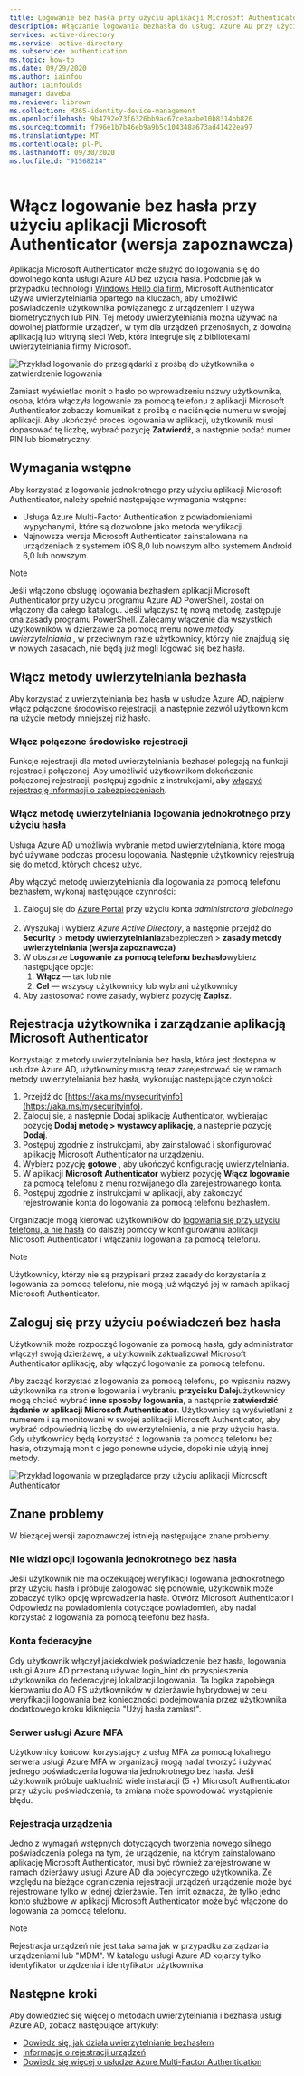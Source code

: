 ```yaml
---
title: Logowanie bez hasła przy użyciu aplikacji Microsoft Authenticator — Azure Active Directory
description: Włączanie logowania bezhasła do usługi Azure AD przy użyciu aplikacji Microsoft Authenticator (wersja zapoznawcza)
services: active-directory
ms.service: active-directory
ms.subservice: authentication
ms.topic: how-to
ms.date: 09/29/2020
ms.author: iainfou
author: iainfoulds
manager: daveba
ms.reviewer: librown
ms.collection: M365-identity-device-management
ms.openlocfilehash: 9b4792e73f6326bb9ac67ce3aabe10b8314bb826
ms.sourcegitcommit: f796e1b7b46eb9a9b5c104348a673ad41422ea97
ms.translationtype: MT
ms.contentlocale: pl-PL
ms.lasthandoff: 09/30/2020
ms.locfileid: "91568214"
---
```

# <a name="enable-passwordless-sign-in-with-the-microsoft-authenticator-app-preview"></a>Włącz logowanie bez hasła przy użyciu aplikacji Microsoft Authenticator (wersja zapoznawcza)

Aplikacja Microsoft Authenticator może służyć do logowania się do dowolnego konta usługi Azure AD bez użycia hasła. Podobnie jak w przypadku technologii [Windows Hello dla firm](/windows/security/identity-protection/hello-for-business/hello-identity-verification), Microsoft Authenticator używa uwierzytelniania opartego na kluczach, aby umożliwić poświadczenie użytkownika powiązanego z urządzeniem i używa biometrycznych lub PIN. Tej metody uwierzytelniania można używać na dowolnej platformie urządzeń, w tym dla urządzeń przenośnych, z dowolną aplikacją lub witryną sieci Web, która integruje się z bibliotekami uwierzytelniania firmy Microsoft.

![Przykład logowania do przeglądarki z prośbą do użytkownika o zatwierdzenie logowania](./media/howto-authentication-passwordless-phone/phone-sign-in-microsoft-authenticator-app.png)

Zamiast wyświetlać monit o hasło po wprowadzeniu nazwy użytkownika, osoba, która włączyła logowanie za pomocą telefonu z aplikacji Microsoft Authenticator zobaczy komunikat z prośbą o naciśnięcie numeru w swojej aplikacji. Aby ukończyć proces logowania w aplikacji, użytkownik musi dopasować tę liczbę, wybrać pozycję **Zatwierdź**, a następnie podać numer PIN lub biometryczny.

## <a name="prerequisites"></a>Wymagania wstępne

Aby korzystać z logowania jednokrotnego przy użyciu aplikacji Microsoft Authenticator, należy spełnić następujące wymagania wstępne:

- Usługa Azure Multi-Factor Authentication z powiadomieniami wypychanymi, które są dozwolone jako metoda weryfikacji.
- Najnowsza wersja Microsoft Authenticator zainstalowana na urządzeniach z systemem iOS 8,0 lub nowszym albo systemem Android 6,0 lub nowszym.

> [!NOTE]
> Jeśli włączono obsługę logowania bezhasłem aplikacji Microsoft Authenticator przy użyciu programu Azure AD PowerShell, został on włączony dla całego katalogu. Jeśli włączysz tę nową metodę, zastępuje ona zasady programu PowerShell. Zalecamy włączenie dla wszystkich użytkowników w dzierżawie za pomocą menu nowe *metody uwierzytelniania* , w przeciwnym razie użytkownicy, którzy nie znajdują się w nowych zasadach, nie będą już mogli logować się bez hasła.

## <a name="enable-passwordless-authentication-methods"></a>Włącz metody uwierzytelniania bezhasła

Aby korzystać z uwierzytelniania bez hasła w usłudze Azure AD, najpierw włącz połączone środowisko rejestracji, a następnie zezwól użytkownikom na użycie metody mniejszej niż hasło.

### <a name="enable-the-combined-registration-experience"></a>Włącz połączone środowisko rejestracji

Funkcje rejestracji dla metod uwierzytelniania bezhaseł polegają na funkcji rejestracji połączonej. Aby umożliwić użytkownikom dokończenie połączonej rejestracji, postępuj zgodnie z instrukcjami, aby [włączyć rejestrację informacji o zabezpieczeniach](howto-registration-mfa-sspr-combined.md).

### <a name="enable-passwordless-phone-sign-in-authentication-methods"></a>Włącz metodę uwierzytelniania logowania jednokrotnego przy użyciu hasła

Usługa Azure AD umożliwia wybranie metod uwierzytelniania, które mogą być używane podczas procesu logowania. Następnie użytkownicy rejestrują się do metod, których chcesz użyć.

Aby włączyć metodę uwierzytelniania dla logowania za pomocą telefonu bezhasłem, wykonaj następujące czynności:

1. Zaloguj się do [Azure Portal](https://portal.azure.com) przy użyciu konta *administratora globalnego* .
1. Wyszukaj i wybierz *Azure Active Directory*, a następnie przejdź do **Security**  >  **metody uwierzytelniania**zabezpieczeń  >  **zasady metody uwierzytelniania (wersja zapoznawcza)**
1. W obszarze **Logowanie za pomocą telefonu bezhasło**wybierz następujące opcje:
   1. **Włącz** — tak lub nie
   1. **Cel** — wszyscy użytkownicy lub wybrani użytkownicy
1. Aby zastosować nowe zasady, wybierz pozycję **Zapisz**.

## <a name="user-registration-and-management-of-microsoft-authenticator-app"></a>Rejestracja użytkownika i zarządzanie aplikacją Microsoft Authenticator

Korzystając z metody uwierzytelniania bez hasła, która jest dostępna w usłudze Azure AD, użytkownicy muszą teraz zarejestrować się w ramach metody uwierzytelniania bez hasła, wykonując następujące czynności:

1. Przejdź do [https://aka.ms/mysecurityinfo](https://aka.ms/mysecurityinfo).
1. Zaloguj się, a następnie Dodaj aplikację Authenticator, wybierając pozycję **Dodaj metodę > wystawcy aplikację**, a następnie pozycję **Dodaj**.
1. Postępuj zgodnie z instrukcjami, aby zainstalować i skonfigurować aplikację Microsoft Authenticator na urządzeniu.
1. Wybierz pozycję **gotowe** , aby ukończyć konfigurację uwierzytelniania.
1. W aplikacji **Microsoft Authenticator** wybierz pozycję **Włącz logowanie** za pomocą telefonu z menu rozwijanego dla zarejestrowanego konta.
1. Postępuj zgodnie z instrukcjami w aplikacji, aby zakończyć rejestrowanie konta do logowania za pomocą telefonu bezhasłem.

Organizacje mogą kierować użytkowników do [logowania się przy użyciu telefonu, a nie hasła](../user-help/user-help-auth-app-sign-in.md) do dalszej pomocy w konfigurowaniu aplikacji Microsoft Authenticator i włączaniu logowania za pomocą telefonu.

> [!NOTE]
> Użytkownicy, którzy nie są przypisani przez zasady do korzystania z logowania za pomocą telefonu, nie mogą już włączyć jej w ramach aplikacji Microsoft Authenticator.  

## <a name="sign-in-with-passwordless-credential"></a>Zaloguj się przy użyciu poświadczeń bez hasła

Użytkownik może rozpocząć logowanie za pomocą hasła, gdy administrator włączył swoją dzierżawę, a użytkownik zaktualizował Microsoft Authenticator aplikację, aby włączyć logowanie za pomocą telefonu.

Aby zacząć korzystać z logowania za pomocą telefonu, po wpisaniu nazwy użytkownika na stronie logowania i wybraniu **przycisku Dalej**użytkownicy mogą chcieć wybrać **inne sposoby logowania**, a następnie **zatwierdzić żądanie w aplikacji Microsoft Authenticator**. Użytkownicy są wyświetlani z numerem i są monitowani w swojej aplikacji Microsoft Authenticator, aby wybrać odpowiednią liczbę do uwierzytelnienia, a nie przy użyciu hasła. Gdy użytkownicy będą korzystać z logowania za pomocą telefonu bez hasła, otrzymają monit o jego ponowne użycie, dopóki nie użyją innej metody.

![Przykład logowania w przeglądarce przy użyciu aplikacji Microsoft Authenticator](./media/howto-authentication-passwordless-phone/web-sign-in-microsoft-authenticator-app.png)

## <a name="known-issues"></a>Znane problemy

W bieżącej wersji zapoznawczej istnieją następujące znane problemy.

### <a name="not-seeing-option-for-passwordless-phone-sign-in"></a>Nie widzi opcji logowania jednokrotnego bez hasła

Jeśli użytkownik nie ma oczekującej weryfikacji logowania jednokrotnego przy użyciu hasła i próbuje zalogować się ponownie, użytkownik może zobaczyć tylko opcję wprowadzenia hasła. Otwórz Microsoft Authenticator i Odpowiedz na powiadomienia dotyczące powiadomień, aby nadal korzystać z logowania za pomocą telefonu bez hasła.

### <a name="federated-accounts"></a>Konta federacyjne

Gdy użytkownik włączył jakiekolwiek poświadczenie bez hasła, logowania usługi Azure AD przestaną używać login_hint do przyspieszenia użytkownika do federacyjnej lokalizacji logowania. Ta logika zapobiega kierowaniu do AD FS użytkowników w dzierżawie hybrydowej w celu weryfikacji logowania bez konieczności podejmowania przez użytkownika dodatkowego kroku kliknięcia "Użyj hasła zamiast".

### <a name="azure-mfa-server"></a>Serwer usługi Azure MFA

Użytkownicy końcowi korzystający z usług MFA za pomocą lokalnego serwera usługi Azure MFA w organizacji mogą nadal tworzyć i używać jednego poświadczenia logowania jednokrotnego bez hasła. Jeśli użytkownik próbuje uaktualnić wiele instalacji (5 +) Microsoft Authenticator przy użyciu poświadczenia, ta zmiana może spowodować wystąpienie błędu.  

### <a name="device-registration"></a>Rejestracja urządzenia

Jedno z wymagań wstępnych dotyczących tworzenia nowego silnego poświadczenia polega na tym, że urządzenie, na którym zainstalowano aplikację Microsoft Authenticator, musi być również zarejestrowane w ramach dzierżawy usługi Azure AD dla pojedynczego użytkownika. Ze względu na bieżące ograniczenia rejestracji urządzeń urządzenie może być rejestrowane tylko w jednej dzierżawie. Ten limit oznacza, że tylko jedno konto służbowe w aplikacji Microsoft Authenticator może być włączone do logowania za pomocą telefonu.

> [!NOTE]
> Rejestracja urządzeń nie jest taka sama jak w przypadku zarządzania urządzeniami lub "MDM". W katalogu usługi Azure AD kojarzy tylko identyfikator urządzenia i identyfikator użytkownika.  

## <a name="next-steps"></a>Następne kroki

Aby dowiedzieć się więcej o metodach uwierzytelniania i bezhasła usługi Azure AD, zobacz następujące artykuły:

* [Dowiedz się, jak działa uwierzytelnianie bezhasłem](concept-authentication-passwordless.md)
* [Informacje o rejestracji urządzeń](../devices/overview.md#getting-devices-in-azure-ad)
* [Dowiedz się więcej o usłudze Azure Multi-Factor Authentication](../authentication/howto-mfa-getstarted.md)

